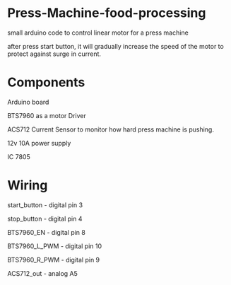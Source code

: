 # Press-Machine-food-processing
small arduino code to control linear motor for a press machine

after press start button, it will gradually increase the speed of the motor to protect against surge in current.

# Components 
Arduino board

BTS7960 as a motor Driver

ACS712 Current Sensor to monitor how hard press machine is pushing.

12v 10A power supply

IC 7805

# Wiring
start_button - digital pin 3

stop_button - digital pin 4

BTS7960_EN - digital pin 8

BTS7960_L_PWM - digital pin 10

BTS7960_R_PWM - digital pin 9

ACS712_out - analog A5

